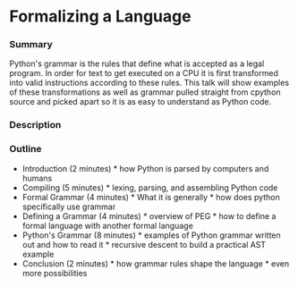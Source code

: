 # Formalizing a Language

### Summary
Python's grammar is the rules that define what is accepted as a legal program. In order for text to get executed on a CPU it is first transformed into valid instructions according to these rules. This talk will show examples of these transformations as well as grammar pulled straight from cpython source and picked apart so it is as easy to understand as Python code.

### Description

### Outline
* Introduction (2 minutes)
      * how Python is  parsed by computers and humans
* Compiling (5 minutes)
      * lexing, parsing, and assembling Python code
* Formal Grammar (4 minutes)
      * What it is generally
      * how does python specifically use grammar
* Defining a Grammar (4 minutes)
      * overview of PEG
      * how to define a formal language with another formal language
* Python's Grammar (8 minutes)
      * examples of Python grammar written out and how to read it
      * recursive descent to build a practical AST example
* Conclusion (2 minutes)
      * how grammar rules shape the language
      * even more possibilities
